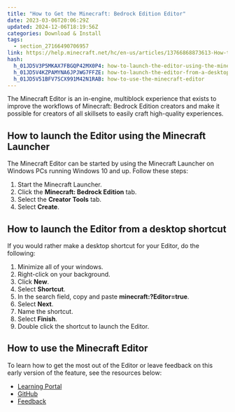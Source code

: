 ```yaml
---
title: "How to Get the Minecraft: Bedrock Edition Editor"
date: 2023-03-06T20:06:29Z
updated: 2024-12-06T18:19:56Z
categories: Download & Install
tags:
  - section_27166490706957
link: https://help.minecraft.net/hc/en-us/articles/13766868873613-How-to-Get-the-Minecraft-Bedrock-Edition-Editor
hash:
  h_01JD5V3P5MKAX7FBGQP42MX0P4: how-to-launch-the-editor-using-the-minecraft-launcher
  h_01JD5V4KZPAMYNA6JPJWG7FFZE: how-to-launch-the-editor-from-a-desktop-shortcut
  h_01JD5V51BFV7SCX991M42N1RAB: how-to-use-the-minecraft-editor
---
```


The Minecraft Editor is an in-engine, multiblock experience that exists to improve the workflows of Minecraft: Bedrock Edition creators and make it possible for creators of all skillsets to easily craft high-quality experiences.

## How to launch the Editor using the Minecraft Launcher

The Minecraft Editor can be started by using the Minecraft Launcher on Windows PCs running Windows 10 and up. Follow these steps:

1.  Start the Minecraft Launcher.
2.  Click the **Minecraft: Bedrock Edition** tab.
3.  Select the **Creator Tools** tab.
4.  Select **Create**.

## How to launch the Editor from a desktop shortcut

If you would rather make a desktop shortcut for your Editor, do the following:

1.  Minimize all of your windows.
2.  Right-click on your background.
3.  Click **New**.
4.  Select **Shortcut**.
5.  In the search field, copy and paste **minecraft:?Editor=true**.
6.  Select **Next**.
7.  Name the shortcut.
8.  Select **Finish**.
9.  Double click the shortcut to launch the Editor.

## How to use the Minecraft Editor

To learn how to get the most out of the Editor or leave feedback on this early version of the feature, see the resources below:

- [Learning Portal](https://aka.ms/LearnEditor)
- [GitHub](https://github.com/Mojang/minecraft-editor)
- [Feedback](https://feedback.minecraft.net/hc/en-us/community/topics/31501891355661)
